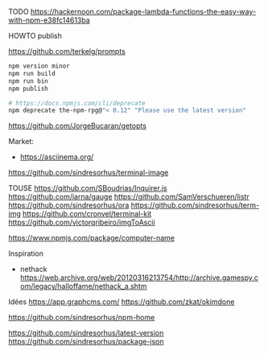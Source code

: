 
TODO https://hackernoon.com/package-lambda-functions-the-easy-way-with-npm-e38fc14613ba

HOWTO publish

https://github.com/terkelg/prompts

``` bash
npm version minor
npm run build
npm run bin
npm publish

# https://docs.npmjs.com/cli/deprecate
npm deprecate the-npm-rpg@"< 0.12" "Please use the latest version"
```

https://github.com/JorgeBucaran/getopts

Market:
* https://asciinema.org/

https://github.com/sindresorhus/terminal-image

TOUSE
https://github.com/SBoudrias/Inquirer.js
https://github.com/iarna/gauge
https://github.com/SamVerschueren/listr
https://github.com/sindresorhus/ora
https://github.com/sindresorhus/term-img
https://github.com/cronvel/terminal-kit
https://github.com/victorqribeiro/imgToAscii


https://www.npmjs.com/package/computer-name

Inspiration
* nethack https://web.archive.org/web/20120316213754/http://archive.gamespy.com/legacy/halloffame/nethack_a.shtm


Idées
https://app.graphcms.com/
https://github.com/zkat/okimdone



https://github.com/sindresorhus/npm-home

https://github.com/sindresorhus/latest-version
https://github.com/sindresorhus/package-json

